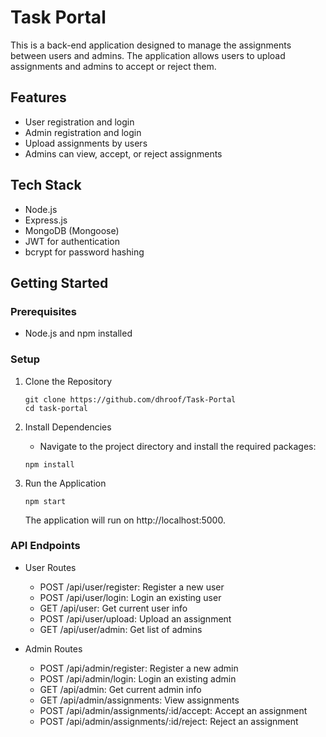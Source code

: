 # Task Portal

This is a back-end application designed to manage the assignments between users and admins. The application allows users to upload assignments and admins to accept or reject them.

## Features

- User registration and login
- Admin registration and login
- Upload assignments by users
- Admins can view, accept, or reject assignments

## Tech Stack

- Node.js
- Express.js
- MongoDB (Mongoose)
- JWT for authentication
- bcrypt for password hashing

## Getting Started

### Prerequisites

- Node.js and npm installed

### Setup

1. Clone the Repository

   ```
   git clone https://github.com/dhroof/Task-Portal
   cd task-portal
   ```

2. Install Dependencies

   - Navigate to the project directory and install the required packages:

   ```
   npm install
   ```

3. Run the Application
   ```
   npm start
   ```
   The application will run on http://localhost:5000.

### API Endpoints

- User Routes

  - POST /api/user/register: Register a new user
  - POST /api/user/login: Login an existing user
  - GET /api/user: Get current user info
  - POST /api/user/upload: Upload an assignment
  - GET /api/user/admin: Get list of admins

- Admin Routes
  - POST /api/admin/register: Register a new admin
  - POST /api/admin/login: Login an existing admin
  - GET /api/admin: Get current admin info
  - GET /api/admin/assignments: View assignments
  - POST /api/admin/assignments/:id/accept: Accept an assignment
  - POST /api/admin/assignments/:id/reject: Reject an assignment
